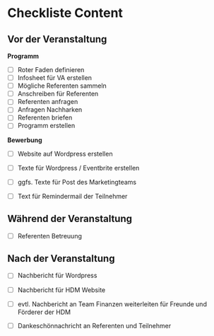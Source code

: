 # Checkliste Content

## Vor der Veranstaltung

**Programm**
- [ ] Roter Faden definieren
- [ ] Infosheet für VA erstellen
- [ ] Mögliche Referenten sammeln 
- [ ] Anschreiben für Referenten
- [ ] Referenten anfragen
- [ ] Anfragen Nachharken
- [ ] Referenten briefen
- [ ] Programm erstellen

**Bewerbung**
- [ ] Website auf Wordpress erstellen
- [ ] Texte für Wordpress / Eventbrite erstellen
- [ ] ggfs. Texte für Post des Marketingteams
- [ ] Text für Remindermail der Teilnehmer 


## Während der Veranstaltung
- [ ] Referenten Betreuung


## Nach der Veranstaltung
- [ ] Nachbericht für Wordpress
- [ ] Nachbericht für HDM Website 
- [ ] evtl. Nachbericht an Team Finanzen weiterleiten für Freunde und Förderer der HDM
- [ ] Dankeschönnachricht an Referenten und Teilnehmer


